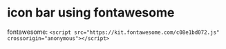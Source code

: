 # icon bar using fontawesome

fontawesome: `<script src="https://kit.fontawesome.com/c08e1bd072.js" crossorigin="anonymous"></script>`


